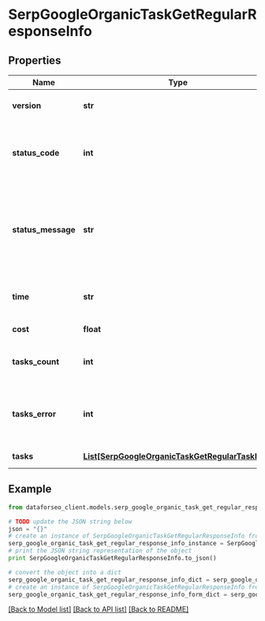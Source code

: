 # SerpGoogleOrganicTaskGetRegularResponseInfo


## Properties

Name | Type | Description | Notes
------------ | ------------- | ------------- | -------------
**version** | **str** | the current version of the API | [optional] 
**status_code** | **int** | general status code you can find the full list of the response codes here | [optional] 
**status_message** | **str** | general informational message you can find the full list of general informational messages here | [optional] 
**time** | **str** | total execution time, seconds | [optional] 
**cost** | **float** | total tasks cost, USD | [optional] 
**tasks_count** | **int** | the number of tasks in the tasks array | [optional] 
**tasks_error** | **int** | the number of tasks in the tasks array returned with an error | [optional] 
**tasks** | [**List[SerpGoogleOrganicTaskGetRegularTaskInfo]**](SerpGoogleOrganicTaskGetRegularTaskInfo.md) | array of tasks | [optional] 

## Example

```python
from dataforseo_client.models.serp_google_organic_task_get_regular_response_info import SerpGoogleOrganicTaskGetRegularResponseInfo

# TODO update the JSON string below
json = "{}"
# create an instance of SerpGoogleOrganicTaskGetRegularResponseInfo from a JSON string
serp_google_organic_task_get_regular_response_info_instance = SerpGoogleOrganicTaskGetRegularResponseInfo.from_json(json)
# print the JSON string representation of the object
print SerpGoogleOrganicTaskGetRegularResponseInfo.to_json()

# convert the object into a dict
serp_google_organic_task_get_regular_response_info_dict = serp_google_organic_task_get_regular_response_info_instance.to_dict()
# create an instance of SerpGoogleOrganicTaskGetRegularResponseInfo from a dict
serp_google_organic_task_get_regular_response_info_form_dict = serp_google_organic_task_get_regular_response_info.from_dict(serp_google_organic_task_get_regular_response_info_dict)
```
[[Back to Model list]](../README.md#documentation-for-models) [[Back to API list]](../README.md#documentation-for-api-endpoints) [[Back to README]](../README.md)


